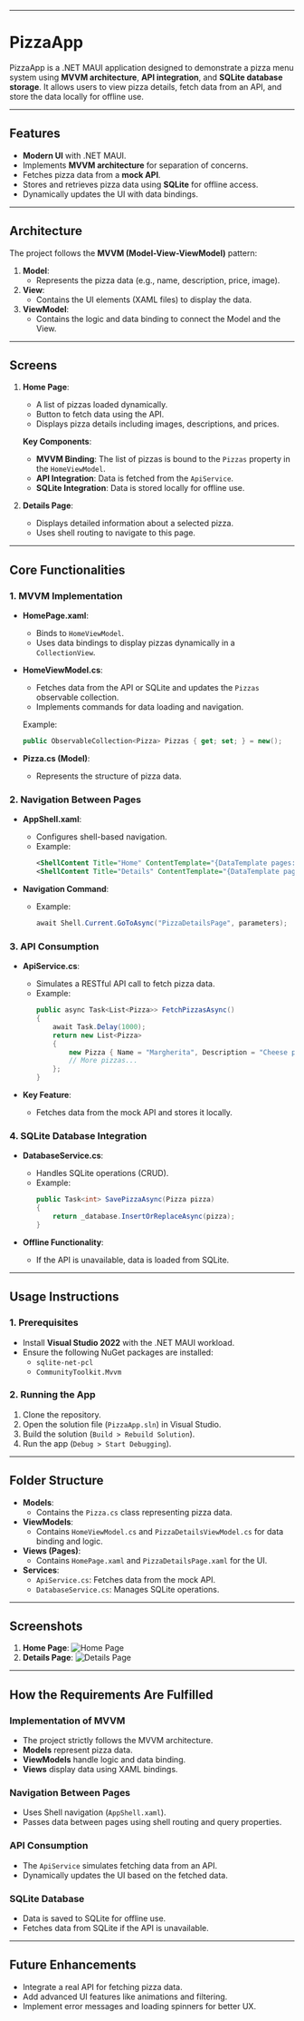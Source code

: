 ﻿
---

# **PizzaApp**

PizzaApp is a .NET MAUI application designed to demonstrate a pizza menu system using **MVVM architecture**, **API integration**, and **SQLite database storage**. It allows users to view pizza details, fetch data from an API, and store the data locally for offline use.

---

## **Features**
- **Modern UI** with .NET MAUI.
- Implements **MVVM architecture** for separation of concerns.
- Fetches pizza data from a **mock API**.
- Stores and retrieves pizza data using **SQLite** for offline access.
- Dynamically updates the UI with data bindings.

---

## **Architecture**
The project follows the **MVVM (Model-View-ViewModel)** pattern:
1. **Model**:
   - Represents the pizza data (e.g., name, description, price, image).
2. **View**:
   - Contains the UI elements (XAML files) to display the data.
3. **ViewModel**:
   - Contains the logic and data binding to connect the Model and the View.

---

## **Screens**
1. **Home Page**:
   - A list of pizzas loaded dynamically.
   - Button to fetch data using the API.
   - Displays pizza details including images, descriptions, and prices.

   **Key Components**:
   - **MVVM Binding**: The list of pizzas is bound to the `Pizzas` property in the `HomeViewModel`.
   - **API Integration**: Data is fetched from the `ApiService`.
   - **SQLite Integration**: Data is stored locally for offline use.

2. **Details Page**:
   - Displays detailed information about a selected pizza.
   - Uses shell routing to navigate to this page.

---

## **Core Functionalities**
### **1. MVVM Implementation**
- **HomePage.xaml**:
   - Binds to `HomeViewModel`.
   - Uses data bindings to display pizzas dynamically in a `CollectionView`.

- **HomeViewModel.cs**:
   - Fetches data from the API or SQLite and updates the `Pizzas` observable collection.
   - Implements commands for data loading and navigation.

   Example:
   ```csharp
   public ObservableCollection<Pizza> Pizzas { get; set; } = new();
   ```

- **Pizza.cs (Model)**:
   - Represents the structure of pizza data.

### **2. Navigation Between Pages**
- **AppShell.xaml**:
   - Configures shell-based navigation.
   - Example:
     ```xml
     <ShellContent Title="Home" ContentTemplate="{DataTemplate pages:HomePage}" Route="HomePage" />
     <ShellContent Title="Details" ContentTemplate="{DataTemplate pages:PizzaDetailsPage}" Route="PizzaDetailsPage" />
     ```

- **Navigation Command**:
   - Example:
     ```csharp
     await Shell.Current.GoToAsync("PizzaDetailsPage", parameters);
     ```

### **3. API Consumption**
- **ApiService.cs**:
   - Simulates a RESTful API call to fetch pizza data.
   - Example:
     ```csharp
     public async Task<List<Pizza>> FetchPizzasAsync()
     {
         await Task.Delay(1000);
         return new List<Pizza>
         {
             new Pizza { Name = "Margherita", Description = "Cheese pizza", Price = 8.99 },
             // More pizzas...
         };
     }
     ```

- **Key Feature**:
   - Fetches data from the mock API and stores it locally.

### **4. SQLite Database Integration**
- **DatabaseService.cs**:
   - Handles SQLite operations (CRUD).
   - Example:
     ```csharp
     public Task<int> SavePizzaAsync(Pizza pizza)
     {
         return _database.InsertOrReplaceAsync(pizza);
     }
     ```

- **Offline Functionality**:
   - If the API is unavailable, data is loaded from SQLite.

---

## **Usage Instructions**

### **1. Prerequisites**
- Install **Visual Studio 2022** with the .NET MAUI workload.
- Ensure the following NuGet packages are installed:
  - `sqlite-net-pcl`
  - `CommunityToolkit.Mvvm`

### **2. Running the App**
1. Clone the repository.
2. Open the solution file (`PizzaApp.sln`) in Visual Studio.
3. Build the solution (`Build > Rebuild Solution`).
4. Run the app (`Debug > Start Debugging`).

---

## **Folder Structure**
- **Models**:
  - Contains the `Pizza.cs` class representing pizza data.
- **ViewModels**:
  - Contains `HomeViewModel.cs` and `PizzaDetailsViewModel.cs` for data binding and logic.
- **Views (Pages)**:
  - Contains `HomePage.xaml` and `PizzaDetailsPage.xaml` for the UI.
- **Services**:
  - `ApiService.cs`: Fetches data from the mock API.
  - `DatabaseService.cs`: Manages SQLite operations.

---

## **Screenshots**

1. **Home Page**:
   ![Home Page](https://via.placeholder.com/300x600?text=Home+Page+with+Pizzas)
2. **Details Page**:
   ![Details Page](https://via.placeholder.com/300x600?text=Details+Page+with+Pizza+Details)

---

## **How the Requirements Are Fulfilled**

### **Implementation of MVVM**
- The project strictly follows the MVVM architecture.
- **Models** represent pizza data.
- **ViewModels** handle logic and data binding.
- **Views** display data using XAML bindings.

### **Navigation Between Pages**
- Uses Shell navigation (`AppShell.xaml`).
- Passes data between pages using shell routing and query properties.

### **API Consumption**
- The `ApiService` simulates fetching data from an API.
- Dynamically updates the UI based on the fetched data.

### **SQLite Database**
- Data is saved to SQLite for offline use.
- Fetches data from SQLite if the API is unavailable.

---

## **Future Enhancements**
- Integrate a real API for fetching pizza data.
- Add advanced UI features like animations and filtering.
- Implement error messages and loading spinners for better UX.